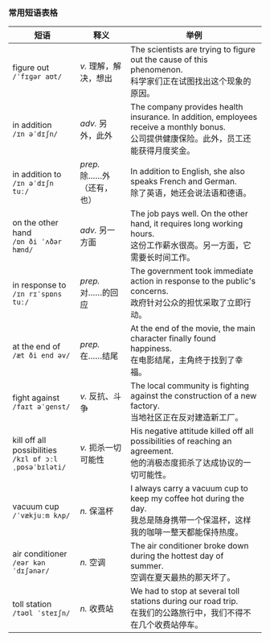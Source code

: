 ### 常用短语表格

| 短语                                                       | 释义                       | 举例                                                         |
| ---------------------------------------------------------- | -------------------------- | ------------------------------------------------------------ |
| figure out<br/>`/ˈfɪɡər aʊt/`                              | *v.* 理解，解决，想出      | The scientists are trying to figure out the cause of this phenomenon.<br/>科学家们正在试图找出这个现象的原因。 |
| in addition<br/>`/ɪn əˈdɪʃn/`                              | *adv.* 另外，此外          | The company provides health insurance. In addition, employees receive a monthly bonus.<br/>公司提供健康保险。此外，员工还能获得月度奖金。 |
| in addition to<br/>`/ɪn əˈdɪʃn tuː/`                       | *prep.* 除……外（还有，也） | In addition to English, she also speaks French and German.<br/>除了英语，她还会说法语和德语。 |
| on the other hand<br/>`/ɒn ði ˈʌðər hænd/`                 | *adv.* 另一方面            | The job pays well. On the other hand, it requires long working hours.<br/>这份工作薪水很高。另一方面，它需要长时间工作。 |
| in response to<br/>`/ɪn rɪˈspɒns tuː/`                     | *prep.* 对……的回应         | The government took immediate action in response to the public's concerns.<br/>政府针对公众的担忧采取了立即行动。 |
| at the end of<br/>`/æt ði end əv/`                         | *prep.* 在……结尾           | At the end of the movie, the main character finally found happiness.<br/>在电影结尾，主角终于找到了幸福。 |
| fight against<br/>`/faɪt əˈɡenst/`                         | *v.* 反抗、斗争            | The local community is fighting against the construction of a new factory.<br/>当地社区正在反对建造新工厂。 |
| kill off all possibilities<br/>`/kɪl ɒf ɔːl ˌpɒsəˈbɪləti/` | *v.* 扼杀一切可能性        | His negative attitude killed off all possibilities of reaching an agreement.<br/>他的消极态度扼杀了达成协议的一切可能性。 |
| vacuum cup<br/>`/ˈvækjuːm kʌp/`                            | *n.* 保温杯                | I always carry a vacuum cup to keep my coffee hot during the day.<br/>我总是随身携带一个保温杯，这样我的咖啡一整天都能保持热度。 |
| air conditioner<br/>`/eər kənˈdɪʃənər/`                    | *n.* 空调                  | The air conditioner broke down during the hottest day of summer.<br/>空调在夏天最热的那天坏了。 |
| toll station<br/>`/təʊl ˈsteɪʃn/`                          | *n.* 收费站                | We had to stop at several toll stations during our road trip.<br/>在我们的公路旅行中，我们不得不在几个收费站停车。 |

